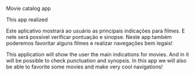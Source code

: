 Movie catalog app

This app realized

Este aplicativo mostrará ao usuário as principais indicações para filmes. E nele será possível verificar pontuação e sinopse. Neste app também poderemos favoritar alguns filmes e realizar navegações bem legais!

This application will show the user the main indications for movies. And in it will be possible to check punctuation and synopsis. In this app we will also be able to favorite some movies and make very cool navigations!
